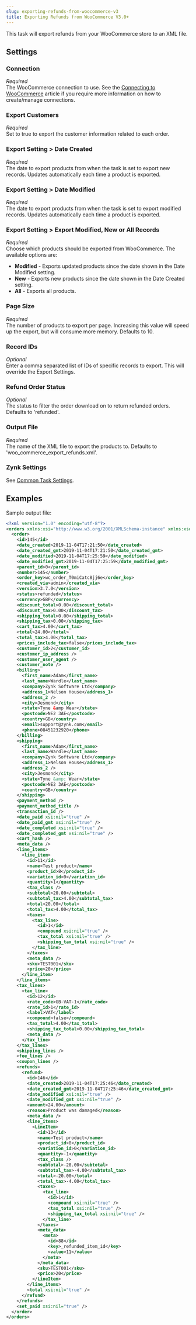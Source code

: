 ```yaml
---
slug: exporting-refunds-from-woocommerce-v3
title: Exporting Refunds from WooCommerce V3.0+
---
```

This task will export refunds from your WooCommerce store to an XML file.

## Settings
### Connection
_Required_  
The WooCommerce connection to use. See the [Connecting to WooCommerce](connecting-to-woocommerce-v3) article if you require more information on how to create/manage connections.

### Export Customers
_Required_  
Set to true to export the customer information related to each order.

### Export Setting > Date Created
_Required_  
The date to export products from when the task is set to export new records. Updates automatically each time a product is exported.

### Export Setting > Date Modified
_Required_  
The date to export products from when the task is set to export modified records. Updates automatically each time a product is exported.

### Export Setting > Export Modified, New or All Records
_Required_  
Choose which products should be exported from WooCommerce. The available options are:

* __Modified__ - Exports updated products since the date shown in the Date Modified setting.
* __New__ - Exports new products since the date shown in the Date Created setting.
* __All__ - Exports all products.

### Page Size
_Required_  
The number of products to export per page. Increasing this value will speed up the export, but will consume more memory. Defaults to 10.

### Record IDs
_Optional_  
Enter a comma separated list of IDs of specific records to export. This will override the Export Settings.

### Refund Order Status
_Optional_  
The status to filter the order download on to return refunded orders. Defaults to 'refunded'.

### Output File
_Required_  
The name of the XML file to export the products to. Defaults to 'woo_commerce_export_refunds.xml'. 

### Zynk Settings
See [Common Task Settings](common-task-settings).

## Examples
Sample output file:
```xml
<?xml version="1.0" encoding="utf-8"?>
<orders xmlns:xsi="http://www.w3.org/2001/XMLSchema-instance" xmlns:xsd="http://www.w3.org/2001/XMLSchema">
  <order>
    <id>145</id>
    <date_created>2019-11-04T17:21:50</date_created>
    <date_created_gmt>2019-11-04T17:21:50</date_created_gmt>
    <date_modified>2019-11-04T17:25:59</date_modified>
    <date_modified_gmt>2019-11-04T17:25:59</date_modified_gmt>
    <parent_id>0</parent_id>
    <number>145</number>
    <order_key>wc_order_T0miCatc8jj6e</order_key>
    <created_via>admin</created_via>
    <version>3.7.0</version>
    <status>refunded</status>
    <currency>GBP</currency>
    <discount_total>0.00</discount_total>
    <discount_tax>0.00</discount_tax>
    <shipping_total>0.00</shipping_total>
    <shipping_tax>0.00</shipping_tax>
    <cart_tax>4.00</cart_tax>
    <total>24.00</total>
    <total_tax>4.00</total_tax>
    <prices_include_tax>false</prices_include_tax>
    <customer_id>2</customer_id>
    <customer_ip_address />
    <customer_user_agent />
    <customer_note />
    <billing>
      <first_name>Adam</first_name>
      <last_name>Wardle</last_name>
      <company>Zynk Software Ltd</company>
      <address_1>Nelson House</address_1>
      <address_2 />
      <city>Jesmond</city>
      <state>Tyne &amp Wear</state>
      <postcode>NE2 3AE</postcode>
      <country>GB</country>
      <email>support@zynk.com</email>
      <phone>08451232920</phone>
    </billing>
    <shipping>
      <first_name>Adam</first_name>
      <last_name>Wardle</last_name>
      <company>Zynk Software Ltd</company>
      <address_1>Nelson House</address_1>
      <address_2 />
      <city>Jesmond</city>
      <state>Tyne &amp; Wear</state>
      <postcode>NE2 3AE</postcode>
      <country>GB</country>
    </shipping>
    <payment_method />
    <payment_method_title />
    <transaction_id />
    <date_paid xsi:nil="true" />
    <date_paid_gmt xsi:nil="true" />
    <date_completed xsi:nil="true" />
    <date_completed_gmt xsi:nil="true" />
    <cart_hash />
    <meta_data />
    <line_items>
      <line_item>
        <id>11</id>
        <name>Test product</name>
        <product_id>8</product_id>
        <variation_id>0</variation_id>
        <quantity>1</quantity>
        <tax_class />
        <subtotal>20.00</subtotal>
        <subtotal_tax>4.00</subtotal_tax>
        <total>20.00</total>
        <total_tax>4.00</total_tax>
        <taxes>
          <tax_line>
            <id>1</id>
            <compound xsi:nil="true" />
            <tax_total xsi:nil="true" />
            <shipping_tax_total xsi:nil="true" />
          </tax_line>
        </taxes>
        <meta_data />
        <sku>TEST001</sku>
        <price>20</price>
      </line_item>
    </line_items>
    <tax_lines>
      <tax_line>
        <id>12</id>
        <rate_code>GB-VAT-1</rate_code>
        <rate_id>1</rate_id>
        <label>VAT</label>
        <compound>false</compound>
        <tax_total>4.00</tax_total>
        <shipping_tax_total>0.00</shipping_tax_total>
        <meta_data />
      </tax_line>
    </tax_lines>
    <shipping_lines />
    <fee_lines />
    <coupon_lines />
    <refunds>
      <refund>
        <id>146</id>
        <date_created>2019-11-04T17:25:46</date_created>
        <date_created_gmt>2019-11-04T17:25:46</date_created_gmt>
        <date_modified xsi:nil="true" />
        <date_modified_gmt xsi:nil="true" />
        <amount>24.00</amount>
        <reason>Product was damaged</reason>
        <meta_data />
        <line_items>
          <LineItem>
            <id>13</id>
            <name>Test product</name>
            <product_id>8</product_id>
            <variation_id>0</variation_id>
            <quantity>-1</quantity>
            <tax_class />
            <subtotal>-20.00</subtotal>
            <subtotal_tax>-4.00</subtotal_tax>
            <total>-20.00</total>
            <total_tax>-4.00</total_tax>
            <taxes>
              <tax_line>
                <id>1</id>
                <compound xsi:nil="true" />
                <tax_total xsi:nil="true" />
                <shipping_tax_total xsi:nil="true" />
              </tax_line>
            </taxes>
            <meta_data>
              <meta>
                <id>88</id>
                <key>_refunded_item_id</key>
                <value>11</value>
              </meta>
            </meta_data>
            <sku>TEST001</sku>
            <price>20</price>
          </LineItem>
        </line_items>
        <total xsi:nil="true" />
      </refund>
    </refunds>
    <set_paid xsi:nil="true" />
  </order>
</orders>
```